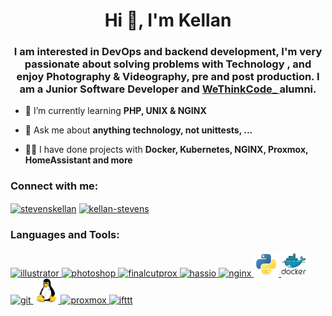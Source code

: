 <h1 align="center">Hi 👋, I'm Kellan</h1>
<h3 align="center">I am interested in DevOps and backend development, I'm very passionate about solving problems with Technology , and enjoy Photography & Videography, pre and post production. I am a Junior Software Developer and <a href="https://wethinkcode.co.za">WeThinkCode_ </a> alumni.</h3> 

- 🌱 I’m currently learning **PHP, UNIX & NGINX**

- 💬 Ask me about **anything technology, not unittests, ...**

- 👨‍💻 I have done projects with **Docker, Kubernetes, NGINX, Proxmox, HomeAssistant and more**

<h3 align="left">Connect with me:</h3>
<p align="left">
<a href="https://twitter.com/stevenskellan" target="blank"><img align="center" src="https://raw.githubusercontent.com/rahuldkjain/github-profile-readme-generator/master/src/images/icons/Social/twitter.svg" alt="stevenskellan" height="30" width="40" /></a>
<a href="https://linkedin.com/in/kellan-stevens" target="blank"><img align="center" src="https://raw.githubusercontent.com/rahuldkjain/github-profile-readme-generator/master/src/images/icons/Social/linked-in-alt.svg" alt="kellan-stevens" height="30" width="40" /></a>
</p>

<h3 align="left">Languages and Tools:</h3>
<p align="left"> <a href="https://www.adobe.com/in/products/illustrator.html" target="_blank" rel="noreferrer"> <img src="https://upload.wikimedia.org/wikipedia/commons/thumb/f/fb/Adobe_Illustrator_CC_icon.svg/800px-Adobe_Illustrator_CC_icon.svg.png" alt="illustrator" width="40" height="40"/> </a> <a href="https://www.photoshop.com/en" target="_blank" rel="noreferrer"> <img src="https://upload.wikimedia.org/wikipedia/commons/thumb/a/af/Adobe_Photoshop_CC_icon.svg/1051px-Adobe_Photoshop_CC_icon.svg.png" alt="photoshop" width="40" height="40"/> </a>   <a href="https://www.apple.com/final-cut-pro/" target="_blank" rel="noreferrer"> <img src="https://help.apple.com/assets/60956BCCB4EAF4452A503181/60956BCDB4EAF4452A50318F/en_US/97f5f4dfe6df84d78caacff68ec63538.png" alt="finalcutprox" width="40" height="40"/> </a> <a href="https://www.home-assistant.io" target="_blank" rel="noreferrer"> <img src="https://upload.wikimedia.org/wikipedia/commons/thumb/6/6e/Home_Assistant_Logo.svg/1200px-Home_Assistant_Logo.svg.png" alt="hassio" width="40" height="40"/> </a> </a>
<a href="https://www.nginx.com" target="_blank" rel="noreferrer"> <img src="https://www.vectorlogo.zone/logos/nginx/nginx-icon.svg" alt="nginx" width="40" height="40"/> </a> </a>
</a><a href="https://www.python.org" target="_blank" rel="noreferrer"> <img src="https://raw.githubusercontent.com/devicons/devicon/master/icons/python/python-original.svg" alt="python" width="40" height="40"/> <a href="https://www.docker.com/" target="_blank" rel="noreferrer"> <img src="https://raw.githubusercontent.com/devicons/devicon/master/icons/docker/docker-original-wordmark.svg" alt="docker" width="40" height="40"/> </a> <a href="https://git-scm.com/" target="_blank" rel="noreferrer"> <img src="https://www.vectorlogo.zone/logos/git-scm/git-scm-icon.svg" alt="git" width="40" height="40"/>   <a href="https://www.linux.org/" target="_blank" rel="noreferrer"> <img src="https://raw.githubusercontent.com/devicons/devicon/master/icons/linux/linux-original.svg" alt="linux" width="40" height="40"/>  </a> </a> <a href="https://www.proxmox.com/en/" target="_blank" rel="noreferrer"> <img src="https://camo.githubusercontent.com/2df2ac41e1b8a1484be236c75e395981b31bfd670eff46b5c182ea0be9475310/68747470733a2f2f7777772e70726f786d6f782e636f6d2f696d616765732f70726f786d6f782f50726f786d6f785f73796d626f6c5f7374616e646172645f6865782e706e67" alt="proxmox" width="40" height="40"/> </a>
</a> <a href="https://ifttt.com/" target="_blank" rel="noreferrer"> <img src="https://www.vectorlogo.zone/logos/ifttt/ifttt-ar21.svg" alt="ifttt" width="40" height="40"/> </a>  </p>

